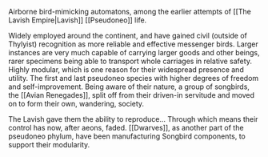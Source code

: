 
Airborne bird-mimicking automatons, among the earlier attempts of [[The Lavish Empire|Lavish]] [[Pseudoneo]] life.

Widely employed around the continent, and have gained civil (outside of Thylyist) recognition as more reliable and effective messenger birds. Larger instances are very much capable of carrying larger goods and other beings, rarer specimens being able to transport whole carriages in relative safety. 
Highly modular, which is one reason for their widespread presence and utility. 
The first and last pseudoneo species with higher degrees of freedom and self-improvement. 
Being aware of their nature, a group of songbirds, the [[Avian Renegades]], split off from their driven-in servitude and moved on to form their own, wandering, society. 

The Lavish gave them the ability to reproduce... Through which means their control has now, after aeons, faded. 
[[Dwarves]], as another part of the pseudoneo phylum, have been manufacturing Songbird components, to support their modularity. 